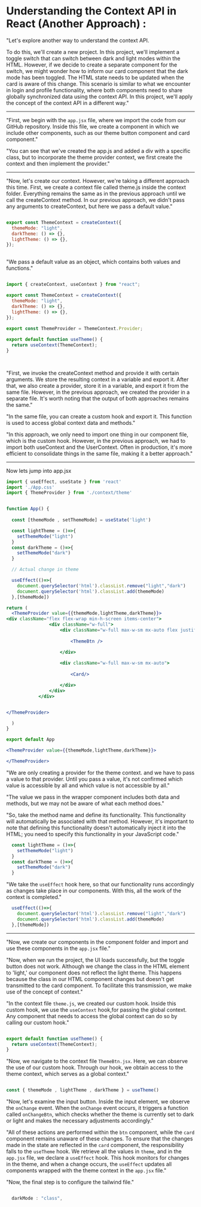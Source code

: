 # Understanding the Context API  in React (Another Approach) :

"Let's explore another way to understand the context API.

 To do this, we'll create a new project. In this project, we'll implement a toggle switch that can switch between dark and light modes within the HTML. However, if we decide to create a separate component for the switch, we might wonder how to inform our card component that the dark mode has been toggled. The HTML state needs to be updated when the card is aware of this change. This scenario is similar to what we encounter in login and profile functionality, where both components need to share globally synchronized data using the context API. In this project, we'll apply the concept of the context API in a different way."

-----------------------------------------------------------------------------------------------
"First, we begin with the `app.jsx` file, where we import the code from our GitHub repository. Inside this file, we create a component in which we include other components, such as our theme button component and card component."



"You can see that we've created the app.js and added a div with a specific class, but to incorporate the theme provider context, we first create the context and then implement the provider."

-----------------------------------------------------------------------------------------------

"Now, let's create our context. However, we're taking a different approach this time. First, we create a context file called theme.js inside the context folder. Everything remains the same as in the previous approach until we call the createContext method. In our previous approach, we didn't pass any arguments to createContext, but here we pass a default value."


```jsx 

export const ThemeContext = createContext({
  themeMode: "light",
  darkTheme: () => {},
  lightTheme: () => {},
});
 
```

"We pass a default value as an object, which contains both values and functions."


```jsx 

import { createContext, useContext } from "react";

export const ThemeContext = createContext({
  themeMode: "light",
  darkTheme: () => {},
  lightTheme: () => {},
});
 
export const ThemeProvider = ThemeContext.Provider;

export default function useTheme() {
  return useContext(ThemeContext);
}

 
```

"First, we invoke the createContext method and provide it with certain arguments. We store the resulting context in a variable and export it. After that, we also create a provider, store it in a variable, and export it from the same file. However, in the previous approach, we created the provider in a separate file. It's worth noting that the output of both approaches remains the same."

"In the same file, you can create a custom hook and export it. This function is used to access global context data and methods."


"In this approach, we only need to import one thing in our component file, which is the custom hook. However, in the previous approach, we had to import both useContext and the UserContext. Often in production, it's more efficient to consolidate things in the same file, making it a better approach."


  -----------------------------------------------------------------------------------------------

Now lets jump into app.jsx

 
```jsx
import { useEffect, useState } from 'react'
import './App.css'
import { ThemeProvider } from './context/theme'


function App() {
  
  const [themeMode , setThemeMode] = useState('light')

  const lightTheme = ()=>{
    setThemeMode("light")
  }
  const darkTheme = ()=>{
    setThemeMode("dark")
  }

  // Actual change in theme

  useEffect(()=>{
    document.querySelector('html').classList.remove("light","dark")
    document.querySelector('html').classList.add(themeMode)
  },[themeMode])

return (
  <ThemeProvider value={{themeMode,lightTheme,darkTheme}}>      
<div className="flex flex-wrap min-h-screen items-center">
                <div className="w-full">
                    <div className="w-full max-w-sm mx-auto flex justify-end mb-4">
                        
                        <ThemeBtn />

                    </div>
                    
                    <div className="w-full max-w-sm mx-auto">
                      
                        <Card/>

                    </div>
                </div>
            </div>


</ThemeProvider>          

  )
}

export default App

```



```jsx
<ThemeProvider value={{themeMode,lightTheme,darkTheme}}>      

</ThemeProvider> 
```
"We are only creating a provider for the theme context.  and we have to pass a value to that provider. Until you pass a value, it's not confirmed which value is accessible by all and which value is not accessible by all."






"The value we pass in the wrapper component includes both data and methods, but we may not be aware of what each method does."

"So, take the method name and define its functionality. This functionality will automatically be associated with that method. However, it's important to note that defining this functionality doesn't automatically inject it into the HTML; you need to specify this functionality in your JavaScript code."

```jsx
  const lightTheme = ()=>{
    setThemeMode("light")
  }
  const darkTheme = ()=>{
    setThemeMode("dark")
  }
```



"We take the `useEffect` hook here, so that our functionality runs accordingly as changes take place in our components. With this, all the work of the context is completed."


```jsx
  useEffect(()=>{
    document.querySelector('html').classList.remove("light","dark")
    document.querySelector('html').classList.add(themeMode)
  },[themeMode])
```

-----------------------------------------------------------------------------------------------------------------------------------

"Now, we create our components in the component folder and import and use these components in the `app.jsx` file."


"Now, when we run the project, the UI loads successfully, but the toggle button does not work. Although we change the class in the HTML element to 'light,' our component does not reflect the light theme. This happens because the class in our HTML component changes but doesn't get transmitted to the card component. To facilitate this transmission, we make use of the concept of context."


"In the context file `theme.js`, we created our custom hook. Inside this custom hook, we use the `useContext` hook,for passing the global context. Any component that needs to access the global context can do so by calling our custom hook."


```jsx

export default function useTheme() {
  return useContext(ThemeContext);
}

```




"Now, we navigate to the context file `ThemeBtn.jsx`. Here, we can observe the use of our custom hook. Through our hook, we obtain access to the theme context, which serves as a global context."

```jsx

const { themeMode , lightTheme , darkTheme } = useTheme()

```

"Now, let's examine the input button. Inside the input element, we observe the `onChange` event. When the `onChange` event occurs, it triggers a function called `onChangeBtn`, which checks whether the theme is currently set to dark or light and makes the necessary adjustments accordingly."


"All of these actions are performed within the `btn` component, while the `card` component remains unaware of these changes. To ensure that the changes made in the state are reflected in the `card` component, the responsibility falls to the `useTheme` hook. We retrieve all the values in `theme`, and in the `app.jsx` file, we declare a `useEffect` hook. This hook monitors for changes in the theme, and when a change occurs, the `useEffect` updates all components wrapped with the theme context in the `app.jsx` file."


"Now, the final step is to configure the tailwind file."


```jsx

  darkMode : "class",

```
